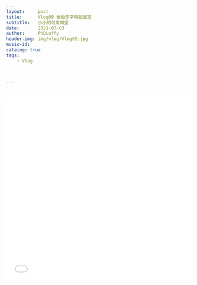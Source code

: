 ```yaml
---
layout:     post
title:      Vlog09 葡萄牙辛特拉皇宫
subtitle:   小小的可爱城堡
date:       2021-07-03
author:     PhDLuffy
header-img: img/vlog/Vlog09.jpg
music-id: 
catalog: true
tags:
    - Vlog



---
```




<br>

<iframe 
frameborder="no" 
src="//player.bilibili.com/player.html?aid=973877392&bvid=BV1d44y1i7Rf&cid=363762872&page=1&high_quality=1" 
width="100%" 
height="500">
</iframe>



